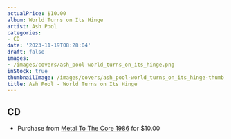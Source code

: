 ```yaml
---
actualPrice: $10.00
album: World Turns on Its Hinge
artist: Ash Pool
categories:
- CD
date: '2023-11-19T08:28:04'
draft: false
images:
- /images/covers/ash_pool-world_turns_on_its_hinge.png
inStock: true
thumbnailImage: /images/covers/ash_pool-world_turns_on_its_hinge-thumb.png
title: Ash Pool - World Turns on Its Hinge
---
```


## CD
* Purchase from [Metal To The Core 1986](https://metaltothecore1986.com/shop/ash-pool-world-turns-on-its-hinge-cd/) for $10.00
